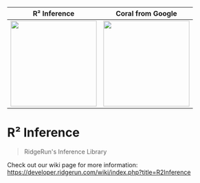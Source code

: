 R² Inference               |  Coral from Google
:-------------------------:|:-------------------------:
<img src="https://developer.ridgerun.com/wiki/images/thumb/4/43/R2Inference_Logo.svg/200px-R2Inference_Logo.svg.png" height="200" width="200">  |  <img src="https://developer.ridgerun.com/wiki/images/6/62/Works_with_coral_svg.svg" height="200" width="200">


# R² Inference

> RidgeRun's Inference Library

Check out our wiki page for more information:
https://developer.ridgerun.com/wiki/index.php?title=R2Inference
